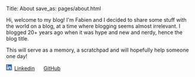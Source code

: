 Title: About
save_as: pages/about.html

<p>Hi, welcome to my blog! I'm Fabien and I decided to share some stuff with the world on a blog, at a time where blogging seems almost irrelevant. I blogged 20+ years ago when it was hype and new and nerdy, hence the blog title.</p>
<p>This will serve as a memory, a scratchpad and will hopefully help someone one day!</p>

<div class="center">
    <img src="assets/linkedin.png" width="18" height="16">
    <a href="https://www.linkedin.com/in/fabien-rica/">Linkedin</a>
    <img src="assets/github-mark-white.png" width="16" height="16">
    <a href="https://github.com/frica">GitHub</a>
</div>
